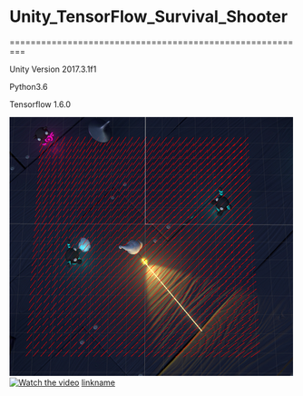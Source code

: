 # Unity_TensorFlow_Survival_Shooter
=========================================================

Unity Version 2017.3.1f1

Python3.6

Tensorflow 1.6.0

![Alt text](./Image/Image1.png)
[![Watch the video](http://img.youtube.com/vi/Dg6k8A0EFG0/0.jpg)](https://youtu.be/Dg6k8A0EFG0)
[linkname](https://youtu.be/Dg6k8A0EFG0)
